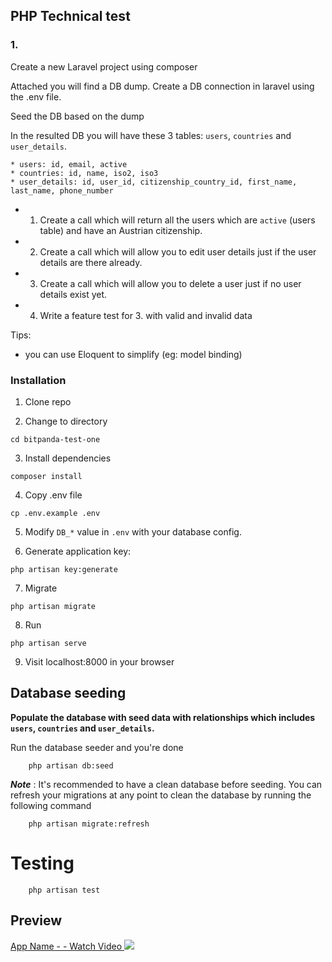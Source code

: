 ## PHP Technical test

### 1.

Create a new Laravel project using composer

Attached you will find a DB dump. Create a DB connection in laravel using the .env file. 

Seed the DB based on the dump

In the resulted DB you will have these 3 tables: `users`, `countries` and `user_details`.
```
* users: id, email, active
* countries: id, name, iso2, iso3 
* user_details: id, user_id, citizenship_country_id, first_name, last_name, phone_number
```

* 1. Create a call which will return all the users which are `active` (users table) and have an Austrian citizenship.
* 2. Create a call which will allow you to edit user details just if the user details are there already.
* 3. Create a call which will allow you to delete a user just if no user details exist yet.
* 4. Write a feature test for 3. with valid and invalid data

Tips:
- you can use Eloquent to simplify (eg: model binding)


### Installation

1. Clone repo

2. Change to directory

````
cd bitpanda-test-one
````   

3. Install dependencies

````
composer install
````

4. Copy .env file

```
cp .env.example .env
```

5. Modify `DB_*` value in `.env` with your database config.

6. Generate application key:

````
php artisan key:generate
````

7. Migrate
````
php artisan migrate
````

8. Run
````
php artisan serve
````

9. Visit localhost:8000 in your browser


## Database seeding

**Populate the database with seed data with relationships which includes `users`, `countries` and `user_details`.**

Run the database seeder and you're done
````
    php artisan db:seed
````
***Note*** : It's recommended to have a clean database before seeding. You can refresh your migrations at any point to clean the database by running the following command
````
    php artisan migrate:refresh
````

# Testing
````
    php artisan test
````

## Preview
[
App Name - - Watch Video
![](https://cdn.loom.com/sessions/thumbnails/b6af157c3ae84b2c8d410a5ee7ce6093-with-play.gif)](https://www.loom.com/share/b6af157c3ae84b2c8d410a5ee7ce6093)
